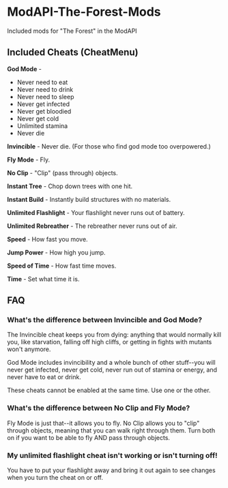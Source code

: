 # ModAPI-The-Forest-Mods
Included mods for "The Forest" in the ModAPI

## Included Cheats (CheatMenu)
**God Mode** -
* Never need to eat
* Never need to drink
* Never need to sleep
* Never get infected
* Never get bloodied
* Never get cold
* Unlimited stamina
* Never die

**Invincible** - Never die. (For those who find god mode too overpowered.)

**Fly Mode** - Fly.

**No Clip** - "Clip" (pass through) objects.

**Instant Tree** - Chop down trees with one hit.

**Instant Build** - Instantly build structures with no materials.

**Unlimited Flashlight** - Your flashlight never runs out of battery.

**Unlimited Rebreather** - The rebreather never runs out of air.

**Speed** - How fast you move.

**Jump Power** - How high you jump.

**Speed of Time** - How fast time moves.

**Time** - Set what time it is.


## FAQ
### What's the difference between Invincible and God Mode?
The Invincible cheat keeps you from dying: anything that would normally kill you, like starvation, falling off high cliffs, or getting in fights with mutants won't anymore.

God Mode includes invincibility and a whole bunch of other stuff--you will never get infected, never get cold, never run out of stamina or energy, and never have to eat or drink.

These cheats cannot be enabled at the same time. Use one or the other.

### What's the difference between No Clip and Fly Mode?
Fly Mode is just that--it allows you to fly. No Clip allows you to "clip" through objects, meaning that you can walk right through them. Turn both on if you want to be able to fly AND pass through objects.

### My unlimited flashlight cheat isn't working or isn't turning off!
You have to put your flashlight away and bring it out again to see changes when you turn the cheat on or off.
